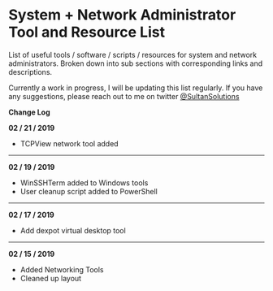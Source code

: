 # System + Network Administrator Tool and Resource List
List of useful tools / software / scripts / resources for system and network administrators. Broken down into sub sections with corresponding links and descriptions. 


Currently a work in progress, I will be updating this list regularly. If you have any suggestions, please reach out to me on twitter <a href="https://twitter.com/sultansolutions">@SultanSolutions</a>


**Change Log**

**02 / 21 / 2019** 

* TCPView network tool added

---

**02 / 19 / 2019** 

* WinSSHTerm added to Windows tools
* User cleanup script added to PowerShell

----

**02 / 17 / 2019**

* Add dexpot virtual desktop tool

----

**02 / 15 / 2019** 

* Added Networking Tools 
* Cleaned up layout

